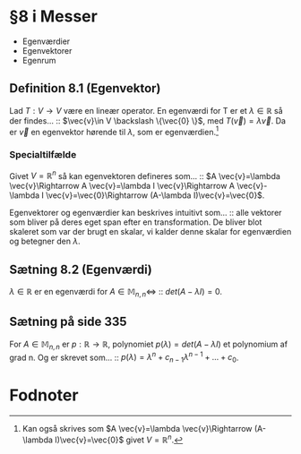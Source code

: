 # §8 i Messer
- Egenværdier
- Egenvektorer
- Egenrum
## Definition 8.1 (Egenvektor)
Lad $T:V \to V$ være en lineær operator. En egenværdi for T er et $\lambda \in \mathbb{R}$ så der findes... :: $\vec{v}\in V \backslash \{\vec{0} \}$, med $T(\vec{v})=\lambda \vec{v}$. Da er $\vec{v}$ en egenvektor hørende til $\lambda$, som er egenværdien.[^1]

### Specialtilfælde
Givet $V=\mathbb{R}^{n}$ så kan egenvektoren defineres som... :: $A \vec{v}=\lambda \vec{v}\Rightarrow A \vec{v}=\lambda I \vec{v}\Rightarrow A \vec{v}-\lambda I \vec{v}=\vec{0}\Rightarrow (A-\lambda I)\vec{v}=\vec{0}$.

Egenvektorer og egenværdier kan beskrives intuitivt som... :: alle vektorer som bliver på deres eget span efter en transformation. De bliver blot skaleret som var der brugt en skalar, vi kalder denne skalar for egenværdien og betegner den $\lambda$.

## Sætning 8.2 (Egenværdi)
$\lambda \in \mathbb{R}$ er en egenværdi for $A \in \mathbb{M}_{n,n}\Leftrightarrow$ :: $det(A-\lambda I)=0$.

## Sætning på side 335
For $A \in \mathbb{M}_{n,n}$ er $p:\mathbb{R}\to \mathbb{R}$, polynomiet $p(\lambda )=det(A-\lambda I)$ et polynomium af grad n. Og er skrevet som... :: $p(\lambda )=\lambda ^{n}+c_{n-1}\lambda ^{n-1}+...+c_{0}$.

# Fodnoter
[^1]: Kan også skrives som $A \vec{v}=\lambda \vec{v}\Rightarrow (A-\lambda I)\vec{v}=\vec{0}$ givet $V = \mathbb{R}^{n}$.